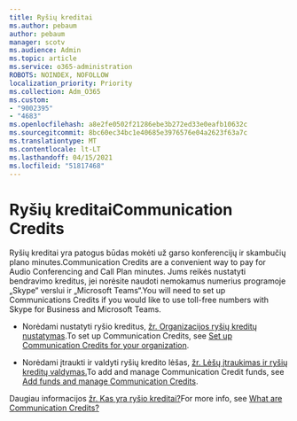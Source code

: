 ```yaml
---
title: Ryšių kreditai
ms.author: pebaum
author: pebaum
manager: scotv
ms.audience: Admin
ms.topic: article
ms.service: o365-administration
ROBOTS: NOINDEX, NOFOLLOW
localization_priority: Priority
ms.collection: Adm_O365
ms.custom:
- "9002395"
- "4683"
ms.openlocfilehash: a8e2fe0502f21286ebe3b272ed33e0eafb10632c
ms.sourcegitcommit: 8bc60ec34bc1e40685e3976576e04a2623f63a7c
ms.translationtype: MT
ms.contentlocale: lt-LT
ms.lasthandoff: 04/15/2021
ms.locfileid: "51817468"
---
```

# <a name="communication-credits"></a><span data-ttu-id="73422-102">Ryšių kreditai</span><span class="sxs-lookup"><span data-stu-id="73422-102">Communication Credits</span></span>

<span data-ttu-id="73422-103">Ryšių kreditai yra patogus būdas mokėti už garso konferencijų ir skambučių plano minutes.</span><span class="sxs-lookup"><span data-stu-id="73422-103">Communication Credits are a convenient way to pay for Audio Conferencing and Call Plan minutes.</span></span> <span data-ttu-id="73422-104">Jums reikės nustatyti bendravimo kreditus, jei norėsite naudoti nemokamus numerius programoje „Skype“ verslui ir „Microsoft Teams“.</span><span class="sxs-lookup"><span data-stu-id="73422-104">You will need to set up Communications Credits if you would like to use toll-free numbers with Skype for Business and Microsoft Teams.</span></span>

- <span data-ttu-id="73422-105">Norėdami nustatyti ryšio kreditus, [žr. Organizacijos ryšių kreditų nustatymas](https://docs.microsoft.com/microsoftteams/set-up-communications-credits-for-your-organization).</span><span class="sxs-lookup"><span data-stu-id="73422-105">To set up Communication Credits, see [Set up Communication Credits for your organization](https://docs.microsoft.com/microsoftteams/set-up-communications-credits-for-your-organization).</span></span> 

- <span data-ttu-id="73422-106">Norėdami įtraukti ir valdyti ryšių kredito lėšas, [žr. Lėšų įtraukimas ir ryšių kreditų valdymas.](https://docs.microsoft.com/microsoftteams/add-funds-and-manage-communications-credits)</span><span class="sxs-lookup"><span data-stu-id="73422-106">To add and manage Communication Credit funds, see [Add funds and manage Communication Credits](https://docs.microsoft.com/microsoftteams/add-funds-and-manage-communications-credits).</span></span> 

<span data-ttu-id="73422-107">Daugiau informacijos [žr. Kas yra ryšio kreditai?](https://docs.microsoft.com/microsoftteams/what-are-communications-credits)</span><span class="sxs-lookup"><span data-stu-id="73422-107">For more info, see [What are Communication Credits?](https://docs.microsoft.com/microsoftteams/what-are-communications-credits)</span></span>
